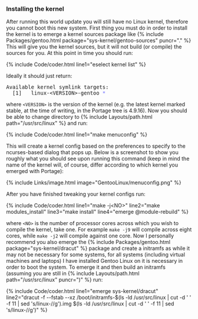 ### Installing the kernel
After running this world update you will still have no Linux kernel, therefore you cannot boot this new system. First thing you must do in order to install the kernel is to emerge a kernel sources package like {% include Packages/gentoo.html package="sys-kernel/gentoo-sources" puncr="." %} This will give you the kernel sources, but it will not build (or compile) the sources for you. At this point in time you should run:

{% include Code/coder.html line1="eselect kernel list" %}

Ideally it should just return:

<pre>
Available kernel symlink targets:
  [1]   linux-&lt;VERSION&gt;-gentoo <span style="color: #6767ff">*</span>
</pre>

where `<VERSION>` is the version of the kernel (e.g. the latest kernel marked stable, at the time of writing, in the Portage tree is 4.9.16). Now you should be able to change directory to {% include Layouts/path.html path="/usr/src/linux" %} and run:

{% include Code/coder.html line1="make menuconfig" %}

This will create a kernel config based on the preferences to specify to the ncurses-based dialog that pops up. Below is a screenshot to show you roughly what you should see upon running this command (keep in mind the name of the kernel will, of course, differ according to which kernel you emerged with Portage):

{% include Links/image.html image="GentooLinux/menuconfig.png" %}

After you have finished tweaking your kernel configs run:

{% include Code/coder.html line1="make -j&lt;NO&gt;" line2="make modules_install" line3="make install" line4="emerge @module-rebuild" %}

where `<NO>` is the number of processor cores across which you wish to compile the kernel, take one. For example `make -j9` will compile across eight cores, while `make -j2` will compile against one core. Now I personally recommend you also emerge the {% include Packages/gentoo.html package="sys-kernel/dracut" %} package and create a initramfs as while it may not be necessary for some systems, for all systems (including virtual machines and laptops) I have installed Gentoo Linux on it is necessary in order to boot the system. To emerge it and then build an initramfs (assuming you are still in {% include Layouts/path.html path="/usr/src/linux" puncr=")" %} run:

{% include Code/coder.html line1="emerge sys-kernel/dracut" line2="dracut -f --fstab --xz /boot/initramfs-$(ls -ld /usr/src/linux | cut -d ' ' -f 11 | sed 's/linux\-//g').img $(ls -ld /usr/src/linux | cut -d ' ' -f 11 | sed 's/linux\-//g')" %}

